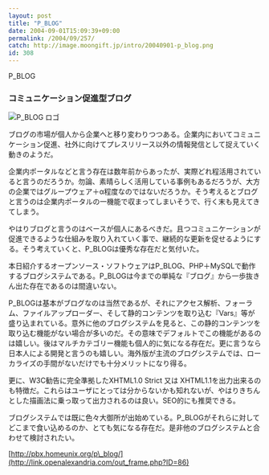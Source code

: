 ```yaml
---
layout: post
title: "P_BLOG"
date: 2004-09-01T15:09:39+09:00
permalink: /2004/09/257/
catch: http://image.moongift.jp/intro/20040901-p_blog.png
id: 308
---
```

P\_BLOG  
<!--more-->

### コミュニケーション促進型ブログ
  

![P_BLOG ロゴ](http://image.moongift.jp/intro/20040901-p_blog.png "P\_BLOG ロゴ")

  

ブログの市場が個人から企業へと移り変わりつつある。企業内においてコミュニケーション促進、社外に向けてプレスリリース以外の情報発信として捉えていく動きのようだ。

  

企業内ポータルなどと言う存在は数年前からあったが、実際どれ程活用されていると言うのだろうか。勿論、素晴らしく活用している事例もあるだろうが、大方の企業ではグループウェア＋α程度なのではないだろうか。そう考えるとブログと言うのは企業内ポータルの一機能で収まってしまいそうで、行く末も見えてきてしまう。

  

やはりブログと言うのはベースが個人にあるべきだ。且つコミュニケーションが促進できるような仕組みを取り入れていく事で、継続的な更新を促せるようにする。そう考えていくと、P\_BLOGは優秀な存在だと気付いた。

  

本日紹介するオープンソース・ソフトウェアはP\_BLOG、PHP＋MySQLで動作するブログシステムである。P\_BLOGは今までの単純な『ブログ』から一歩抜きん出た存在であるのは間違いない。

  

P\_BLOGは基本がブログなのは当然であるが、それにアクセス解析、フォーラム、ファイルアップローダー、そして静的コンテンツを取り込む『Vars』等が盛り込まれている。意外に他のブログシステムを見ると、この静的コンテンツを取り込む機能がない場合が多いのだ。その意味でデフォルトでこの機能があるのは嬉しい。後はマルチカテゴリー機能も個人的に気になる存在だ。更に言うなら日本人による開発と言うのも嬉しい。海外版が主流のブログシステムでは、ローカライズの手間がないだけでも十分メリットになり得る。

  

更に、W3C勧告に完全準拠したXHTML1.0 Strict 又は XHTML1.1を出力出来るのも特徴だ。これらはユーザにとっては分からないかも知れないが、やはりきちんとした描画法に乗っ取って出力されるのは良い。SEO的にも推奨できる。

  

ブログシステムでは既に色々大御所が出始めている。P\_BLOGがそれらに対してどこまで食い込めるのか、とても気になる存在だ。是非他のブログシステムと合わせて検討されたい。

  

[http://pbx.homeunix.org/p\_blog/](http://link.openalexandria.com/out_frame.php?ID=86)

